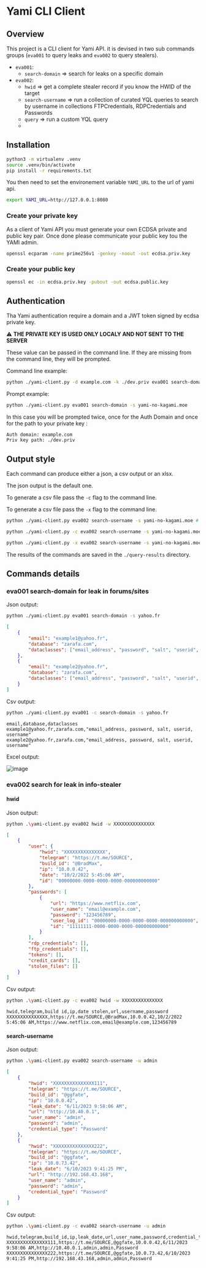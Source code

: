 # Yami CLI Client

## Overview
This project is a CLI client for Yami API. it is devised in two sub commands groups (`eva001` to query leaks and `eva002` to query stealers).

  - `eva001`:
    - `search-domain` => search for leaks on a specific domain
  - `eva002`:
    - `hwid` => get a complete stealer record if you know the HWID of the target
    - `search-username` => run a collection of curated YQL queries to search by username in collections FTPCredentials, RDPCredentials and Passwords
    - `query` => run a custom YQL query
    - 
## Installation
```sh
python3 -m virtualenv .venv
source .venv/bin/activate
pip install -r requirements.txt
```

You then need to set the environement variable `YAMI_URL` to the url of yami api.

```sh
export YAMI_URL=http://127.0.0.1:8080
```

### Create your private key
As a client of Yami API you must generate your own ECDSA private and public key pair. Once done please communicate your public key tou the YAMI admin.

```sh
openssl ecparam -name prime256v1 -genkey -noout -out ecdsa.priv.key
```
### Create your public key
```sh
openssl ec -in ecdsa.priv.key -pubout -out ecdsa.public.key
```

## Authentication
Tha Yami authentication require a domain and a JWT token signed by ecdsa private key.

:warning: **THE PRIVATE KEY IS USED ONLY LOCALY AND NOT SENT TO THE SERVER**

These value can be passed in the command line. If they are missing from the command line, they will be prompted.

Command line example:
```sh 
python ./yami-client.py -d example.com -k ./dev.priv eva001 search-domain -s yami-no-kagami.moe
```

Prompt example:
```sh 
python ./yami-client.py eva001 search-domain -s yami-no-kagami.moe
```
In this case you will be prompted twice, once for the Auth Domain and once for the path to your private key : 
```
Auth domain: example.com
Priv key path: ./dev.priv
```

## Output style

Each command can produce either a json, a csv output or an xlsx. 

The json output is the default one. 

To generate a csv file pass the `-c` flag to the command line.

To generate a csv file pass the `-x` flag to the command line.

```sh
python ./yami-client.py eva002 search-username -s yami-no-kagami.moe # Generate a json file

python ./yami-client.py -c eva002 search-username -s yami-no-kagami.moe # Generate a CSV file

python ./yami-client.py -x eva002 search-username -s yami-no-kagami.moe # Generate a XLSX file
```

The results of the commands are saved in the `./query-results` directory.

## Commands details
### eva001 search-domain for leak in forums/sites
Json output:
```sh 
python ./yami-client.py eva001 search-domain -s yahoo.fr
```

```json
[
    {
        "email": "example1@yahoo.fr",
        "database": "zarafa.com",
        "dataclasses": ["email_address", "password", "salt", "userid", "username"]
    },
    {
        "email": "example2@yahoo.fr",
        "database": "zarafa.com",
        "dataclasses": ["email_address", "password", "salt", "userid", "username"]
    }
]
```

Csv output:
```sh 
python ./yami-client.py eva001 -c search-domain -s yahoo.fr
```

```csv
email,database,dataclasses
example1@yahoo.fr,zarafa.com,"email_address, password, salt, userid, username"
example2@yahoo.fr,zarafa.com,"email_address, password, salt, userid, username"
```

Excel output:

![image](https://github.com/user-attachments/assets/4723fb79-4635-42b9-86c1-10fb87474a63)



### eva002 search for leak in info-stealer
#### hwid
Json output:
```sh
python .\yami-client.py eva002 hwid -w XXXXXXXXXXXXXXX
```

```json
[
    {
        "user": {
            "hwid": "XXXXXXXXXXXXXXX",
            "telegram": "https://t.me/SOURCE",
            "build_id": "@BradMax",
            "ip": "10.0.0.42",
            "date": "10/2/2022 5:45:06 AM",
            "id": "00000000-0000-0000-0000-000000000000"
        },
        "passwords": [
            {
                "url": "https://www.netflix.com",
                "user_name": "email@example.com",
                "password": "123456789",
                "user_log_id": "00000000-0000-0000-0000-000000000000",
                "id": "11111111-0000-0000-0000-000000000000"
            }
        ],
        "rdp_credentials": [],
        "ftp_credentials": [],
        "tokens": [],
        "credit_cards": [],
        "stolen_files": []
    }
]
```
Csv output:
```sh
python .\yami-client.py -c eva002 hwid -w XXXXXXXXXXXXXXX
```

```csv
hwid,telegram,build id,ip,date stolen,url,username,password
XXXXXXXXXXXXXXX,https://t.me/SOURCE,@BradMax,10.0.0.42,10/2/2022 5:45:06 AM,https://www.netflix.com,email@example.com,123456789
```

#### search-username
Json output:
```sh
python .\yami-client.py eva002 search-username -u admin     
```

```json
[
    {
        "hwid": "XXXXXXXXXXXXXXX111",
        "telegram": "https://t.me/SOURCE",
        "build_id": "@ggfate",
        "ip": "10.0.0.42",
        "leak_date": "6/11/2023 9:58:06 AM",
        "url": "http://10.40.0.1",
        "user_name": "admin",
        "password": "admin",
        "credential_type": "Password"
    },
    {
        "hwid": "XXXXXXXXXXXXXXX222",
        "telegram": "https://t.me/SOURCE",
        "build_id": "@ggfate",
        "ip": "10.0.73.42",
        "leak_date": "6/10/2023 9:41:25 PM",
        "url": "http://192.168.43.168",
        "user_name": "admin",
        "password": "admin",
        "credential_type": "Password"
    }
]
```
Csv output:
```sh
python .\yami-client.py -c eva002 search-username -u admin     
```

```csv
hwid,telegram,build_id,ip,leak_date,url,user_name,password,credential_type
XXXXXXXXXXXXXXX111,https://t.me/SOURCE,@ggfate,10.0.0.42,6/11/2023 9:58:06 AM,http://10.40.0.1,admin,admin,Password
XXXXXXXXXXXXXXX222,https://t.me/SOURCE,@ggfate,10.0.73.42,6/10/2023 9:41:25 PM,http://192.168.43.168,admin,admin,Password

```
